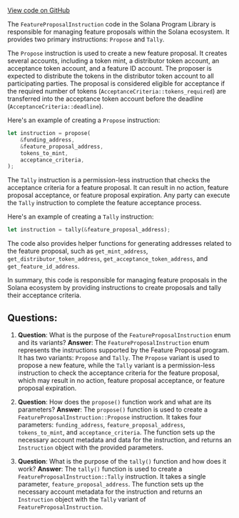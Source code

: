 [View code on GitHub](https://github.com/solana-labs/solana-program-library/feature-proposal/program/src/instruction.rs)

The `FeatureProposalInstruction` code in the Solana Program Library is responsible for managing feature proposals within the Solana ecosystem. It provides two primary instructions: `Propose` and `Tally`.

The `Propose` instruction is used to create a new feature proposal. It creates several accounts, including a token mint, a distributor token account, an acceptance token account, and a feature ID account. The proposer is expected to distribute the tokens in the distributor token account to all participating parties. The proposal is considered eligible for acceptance if the required number of tokens (`AcceptanceCriteria::tokens_required`) are transferred into the acceptance token account before the deadline (`AcceptanceCriteria::deadline`).

Here's an example of creating a `Propose` instruction:

```rust
let instruction = propose(
    &funding_address,
    &feature_proposal_address,
    tokens_to_mint,
    acceptance_criteria,
);
```

The `Tally` instruction is a permission-less instruction that checks the acceptance criteria for a feature proposal. It can result in no action, feature proposal acceptance, or feature proposal expiration. Any party can execute the `Tally` instruction to complete the feature acceptance process.

Here's an example of creating a `Tally` instruction:

```rust
let instruction = tally(&feature_proposal_address);
```

The code also provides helper functions for generating addresses related to the feature proposal, such as `get_mint_address`, `get_distributor_token_address`, `get_acceptance_token_address`, and `get_feature_id_address`.

In summary, this code is responsible for managing feature proposals in the Solana ecosystem by providing instructions to create proposals and tally their acceptance criteria.
## Questions: 
 1. **Question**: What is the purpose of the `FeatureProposalInstruction` enum and its variants?
   **Answer**: The `FeatureProposalInstruction` enum represents the instructions supported by the Feature Proposal program. It has two variants: `Propose` and `Tally`. The `Propose` variant is used to propose a new feature, while the `Tally` variant is a permission-less instruction to check the acceptance criteria for the feature proposal, which may result in no action, feature proposal acceptance, or feature proposal expiration.

2. **Question**: How does the `propose()` function work and what are its parameters?
   **Answer**: The `propose()` function is used to create a `FeatureProposalInstruction::Propose` instruction. It takes four parameters: `funding_address`, `feature_proposal_address`, `tokens_to_mint`, and `acceptance_criteria`. The function sets up the necessary account metadata and data for the instruction, and returns an `Instruction` object with the provided parameters.

3. **Question**: What is the purpose of the `tally()` function and how does it work?
   **Answer**: The `tally()` function is used to create a `FeatureProposalInstruction::Tally` instruction. It takes a single parameter, `feature_proposal_address`. The function sets up the necessary account metadata for the instruction and returns an `Instruction` object with the `Tally` variant of `FeatureProposalInstruction`.